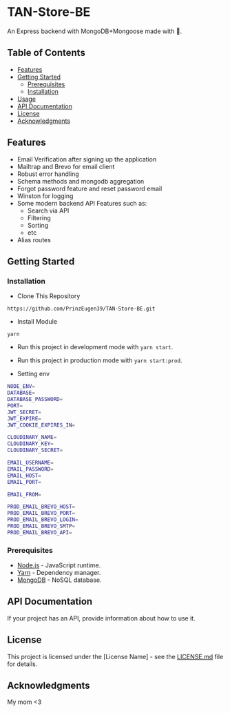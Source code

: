 # TAN-Store-BE

An Express backend with MongoDB+Mongoose made with 🥰.

## Table of Contents

- [Features](#features)
- [Getting Started](#getting-started)
  - [Prerequisites](#prerequisites)
  - [Installation](#installation)
- [Usage](#usage)
- [API Documentation](#api-documentation)
- [License](#license)
- [Acknowledgments](#acknowledgments)

## Features

- Email Verification after signing up the application
- Mailtrap and Brevo for email client
- Robust error handling
- Schema methods and mongodb aggregation
- Forgot password feature and reset password email
- Winston for logging
- Some modern backend API Features such as:
  - Search via API
  - Filtering
  - Sorting
  - etc
- Alias routes

## Getting Started

### Installation

- Clone This Repository

`https://github.com/PrinzEugen39/TAN-Store-BE.git`

- Install Module

`yarn`

- Run this project in development mode with `yarn start`.

- Run this project in production mode with `yarn start:prod`.

- Setting env

```bash
NODE_ENV=
DATABASE=
DATABASE_PASSWORD=
PORT=
JWT_SECRET=
JWT_EXPIRE=
JWT_COOKIE_EXPIRES_IN=

CLOUDINARY_NAME=
CLOUDINARY_KEY=
CLOUDINARY_SECRET=

EMAIL_USERNAME=
EMAIL_PASSWORD=
EMAIL_HOST=
EMAIL_PORT=

EMAIL_FROM=

PROD_EMAIL_BREVO_HOST=
PROD_EMAIL_BREVO_PORT=
PROD_EMAIL_BREVO_LOGIN=
PROD_EMAIL_BREVO_SMTP=
PROD_EMAIL_BREVO_API=
```

### Prerequisites

- [Node.js](https://nodejs.org/) - JavaScript runtime.
- [Yarn](https://yarnpkg.com/) - Dependency manager.
- [MongoDB](https://www.mongodb.com/) - NoSQL database.

## API Documentation

If your project has an API, provide information about how to use it.

## License

This project is licensed under the [License Name] - see the [LICENSE.md](LICENSE.md) file for details.

## Acknowledgments

My mom <3
